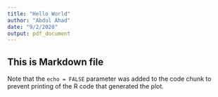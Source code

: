 ```yaml
---
title: "Hello World"
author: "Abdul Ahad"
date: "9/2/2020"
output: pdf_document
---
```

##  This is Markdown file

Note that the `echo = FALSE` parameter was added to the code chunk to prevent printing of the R code that generated the plot.
